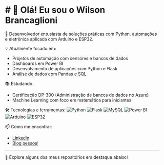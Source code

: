 # # 👋 Olá! Eu sou o Wilson Brancaglioni

🔧 Desenvolvedor entusiasta de soluções práticas com Python, automações e eletrônica aplicada com Arduino e ESP32.

💡 Atualmente focado em:
- Projetos de automação com sensores e bancos de dados
- Dashboards em Power BI
- Desenvolvimento de aplicações com Python e Flask
- Análise de dados com Pandas e SQL

📚 Estudando:
- Certificação DP-300 (Administração de bancos de dados no Azure)
- Machine Learning com foco em matemática para iniciantes

🛠️ Tecnologias e ferramentas:
![Python](https://img.shields.io/badge/Python-3670A0?style=for-the-badge&logo=python&logoColor=ffdd54)
![Flask](https://img.shields.io/badge/Flask-black?style=for-the-badge&logo=flask&logoColor=white)
![MySQL](https://img.shields.io/badge/MySQL-005C84?style=for-the-badge&logo=mysql&logoColor=white)
![Power BI](https://img.shields.io/badge/Power_BI-F2C811?style=for-the-badge&logo=powerbi&logoColor=black)
![Arduino](https://img.shields.io/badge/Arduino-00979D?style=for-the-badge&logo=arduino&logoColor=white)
![ESP32](https://img.shields.io/badge/ESP32-black?style=for-the-badge&logo=esp32&logoColor=white)

📫 Como me encontrar:
- [LinkedIn](https://www.linkedin.com/in/brancaglioni)
- [Blog pessoal](https://estantedowilson.com.br)

---

🔎 Explore alguns dos meus repositórios em destaque abaixo!
